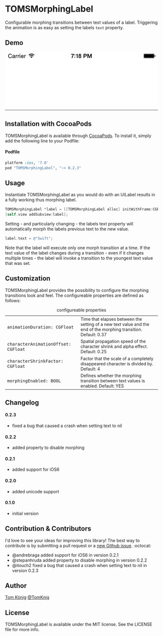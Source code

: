 # TOMSMorphingLabel
Configurable morphing transitions between text values of a label.
Triggering the animation is as easy as setting the labels `text` property.

## Demo

![Screen1](demo.gif)

## Installation with CocoaPods

TOMSMorphingLabel is available through [CocoaPods](http://cocoapods.org). To install
it, simply add the following line to your Podfile:

#### Podfile

```ruby
platform :ios, '7.0'
pod "TOMSMorphingLabel", "~> 0.2.3"
```

## Usage

Instantiate TOMSMorphingLabel as you would do with an UILabel results in a fully working thus morphing label.

```objective-c
TOMSMorphingLabel *label = [[TOMSMorphingLabel alloc] initWithFrame:CGRectMake(0, 42, self.view.frame.size.width, 42)];
[self.view addSubview:label];
```

Setting - and particularly changing - the labels text property will automatically morph the labels previous text to the new value.

```objective-c
label.text = @"Swift";
```

Note that the label will execute only one morph transition at a time. If the text value of the label changes during a transition - even if it changes multiple times - the label will invoke a transition to the youngest text value that was set.

## Customization

TOMSMorphingLabel provides the possibility to configure the morphing transitions look and feel.
The configureable properties are defined as follows:

<table>
  <caption>configureable properties</caption>
  <tr>
    <td><tt>animationDuration: CGFloat</tt></td>
    <td>Time that elapses between the setting of a new text value and the end of the morphing transition. Default: 0.37</td>
  </tr>
  <tr>
    <td><tt>characterAnimationOffset: CGFloat</tt></td>
    <td>Spatial propagation speed of the character shrink and alpha effect. Default: 0.25</td>
  </tr>
  <tr>
    <td><tt>characterShrinkFactor: CGFloat</tt></td>
    <td>Factor that the scale of a completely disappeared character is divided by. Default: 4</td>
  </tr>
  <tr>
    <td><tt>morphingEnabled: BOOL</tt></td>
    <td>Defines whether the morphing transition between text values is enabled. Default: YES</td>
  </tr>
</table>

## Changelog

#### 0.2.3
* fixed a bug that caused a crash when setting text to nil

#### 0.2.2
* added property to disable morphing

#### 0.2.1
* added support for iOS6

#### 0.2.0
* added unicode support

#### 0.1.0
* initial version

## Contribution & Contributors

I'd love to see your ideas for improving this library!
The best way to contribute is by submitting a pull request or a [new Github issue](https://github.com/TomKnig/TOMSMorphingLabel/issues/new). :octocat:

* @andrebraga added support for iOS6 in version 0.2.1
* @stepanhruda added property to disable morphing in version 0.2.2
* @itouch2 fixed a bug that caused a crash when setting text to nil in version 0.2.3

## Author

[Tom König](http://github.com/TomKnig) [@TomKnig](https://twitter.com/TomKnig)

## License

TOMSMorphingLabel is available under the MIT license. See the LICENSE file for more info.
